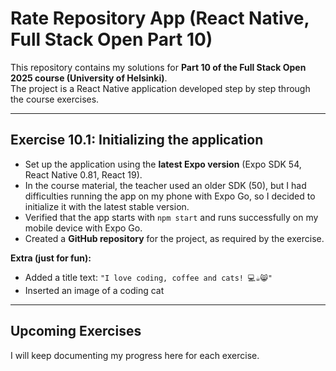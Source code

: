 # Rate Repository App (React Native, Full Stack Open Part 10)

This repository contains my solutions for **Part 10 of the Full Stack Open 2025 course (University of Helsinki)**.  
The project is a React Native application developed step by step through the course exercises.

---

## Exercise 10.1: Initializing the application

- Set up the application using the **latest Expo version** (Expo SDK 54, React Native 0.81, React 19).  
- In the course material, the teacher used an older SDK (50), but I had difficulties running the app on my phone with Expo Go, so I decided to initialize it with the latest stable version.  
- Verified that the app starts with `npm start` and runs successfully on my mobile device with Expo Go.  
- Created a **GitHub repository** for the project, as required by the exercise.  

**Extra (just for fun):**
- Added a title text: `"I love coding, coffee and cats! 💻☕😸"`  
- Inserted an image of a coding cat 

---

## Upcoming Exercises
I will keep documenting my progress here for each exercise.
